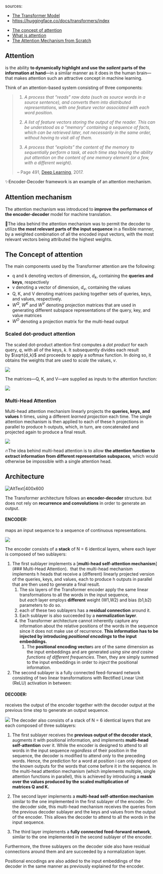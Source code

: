 sources:
* [The Transformer Model](https://machinelearningmastery.com/the-transformer-model/?fbclid=IwAR0IQKCtCr6A7qKie70bUmwRyH71BWWZL6AHYf6rVErVtLK4T4flmdE42jk)
* https://huggingface.co/docs/transformers/index
- [The concept of attention](https://machinelearningmastery.com/what-is-attention/)
- [What is attention](https://machinelearningmastery.com/what-is-attention/)
- [The Attention Mechanism from Scratch](https://machinelearningmastery.com/the-attention-mechanism-from-scratch/)

## Attention

is the ability **to dynamically highlight and use the _salient_ parts of the information at hand**—in a similar manner as it does in the human brain—that makes attention such an attractive concept in machine learning.

Think of an attention-based system consisting of three components:

> 1.  _A process that “reads” raw data (such as source words in a source sentence), and converts them into distributed representations, with one feature vector associated with each word position._ 
> 
> 2.  _A list of feature vectors storing the output of the reader. This can be understood as a “memory” containing a sequence of facts, which can be retrieved later, not necessarily in the same order, without having to visit all of them._
> 
> 3.  _A process that “exploits” the content of the memory to sequentially perform a task, at each time step having the ability put attention on the content of one memory element (or a few, with a different weight)._
> 
> – Page 491, [Deep Learning](https://www.amazon.com/Deep-Learning-Adaptive-Computation-Machine/dp/0262035618/ref=sr_1_1?dchild=1&keywords=deep+learning&qid=1622968138&sr=8-1), 2017.

✨Encoder-Decoder framework is an example of an attention mechanism.

## Attention mechanism

The attention mechanism was introduced to **improve the performance of the encoder-decoder** model for machine translation.

💫The idea behind the attention mechanism was to permit the decoder to utilize **the most relevant parts of the input sequence** in a flexible manner, by a weighted combination of all the encoded input vectors, with the most relevant vectors being attributed the highest weights.

## The Concept of attention

The main components used by the Transformer attention are the following:

-   q and k denoting vectors of dimension, $d_k$, containing the **queries and keys**, respectively
-   v denoting a vector of dimension, $d_v$, containing the values
-   Q, K, and V denoting matrices packing together sets of queries, keys, and values, respectively.
-   $W^Q$, $W^K$ and $W^V$ denoting projection matrices that are used in generating different subspace representations of the query, key, and value matrices
-   $W^O$ denoting a projection matrix for the multi-head output

### Scaled dot-product attention

The scaled dot-product attention first computes a _dot product_ for each query, $q$, with all of the keys, $k$. It subsequently divides each result by $\sqrt{d_k}$ and proceeds to apply a softmax function. In doing so, it obtains the weights that are used to _scale_ the values, $v$.

![](../../figures/Transformers.webp)

The matrices—Q, K, and V—are supplied as inputs to the attention function:

![](../../figures/Transformers.png)

### Multi-Head Attention

Multi-head attention mechanism linearly projects the **queries, keys, and values** $h$ times, using a different *learned projection* each time. The single attention mechanism is then applied to each of these h projections in parallel to produce h outputs, which, in turn, are concatenated and projected again to produce a final result.

![](../../figures/Transformers-1.png)

🔥The idea behind multi-head attention is to allow **the attention function to extract information from different representation subspaces**, which would otherwise be impossible with a single attention head.

## Architecture

![AltText|400x600](../../figures/attention_research_1-727x1024.webp)  


The Transformer architecture follows an **encoder-decoder** structure. but does not rely on **recurrence and convolutions** in order to generate an output.

#### ENCODER: 
maps an input sequence to a sequence of continuous representations.

![](../../figures/Transformers-2.png)

The encoder consists of a **stack** of N = 6 identical layers, where each layer is composed of two sublayers:

1.  The first sublayer implements a [**multi-head self-attention mechanism**](### Multi-Head Attention).  that the multi-head mechanism implements h heads that receive a (different) linearly projected version of the queries, keys, and values, each to produce h outputs in parallel that are then used to generate a final result. 
	1. The six layers of the Transformer encoder apply the same linear transformations to all the words in the input sequence, but _each_ layer employs **different** weight (W1,W2) and bias (b1,b2) parameters to do so.
	2. each of these two sublayers has a **residual connection** around it.
	3. Each sublayer is also succeeded by a **normalization layer**.
	4. the Transformer architecture cannot inherently capture any information about the relative positions of the words in the sequence since it does not make use of recurrence. **This information has to be injected by introducing _positional encodings_ to the input embeddings.**
		1. The **positional encoding vector**s are of the same dimension as the input embeddings and are generated *using sine and cosine functions of different frequencies*. Then, they are simply summed to the input embeddings in order to _inject_ the positional information.
2.  The second sublayer is a fully connected feed-forward network consisting of two linear transformations with Rectified Linear Unit (ReLU) activation in between:



#### DECODER:
receives the output of the encoder together with the decoder output at the previous time step to generate an output sequence.

![](../../figures/Transformers-3.png)
The decoder also consists of a stack of N = 6 identical layers that are each composed of three sublayers:
1.  The first sublayer receives the **previous output of the decoder stack**, augments it with positional information, and implements **multi-head self-attention** over it. While the encoder is designed to attend to all words in the input sequence _regardless_ of their position in the sequence, the decoder is modified to attend _only_ to the preceding words. Hence, the prediction for a word at position i can only depend on the known outputs for the words that come before it in the sequence. In the multi-head attention mechanism (which implements multiple, single attention functions in parallel), this is achieved by introducing a **mask over the values produced by the scaled multiplication of matrices Q and K.** 

2.  The second layer implements a **multi-head self-attention mechanism** similar to the one implemented in the first sublayer of the encoder. On the decoder side, this multi-head mechanism receives the queries from the previous decoder sublayer and the keys and values from the output of the encoder. This allows the decoder to attend to all the words in the input sequence.

3.  The third layer implements a **fully connected feed-forward network**, similar to the one implemented in the second sublayer of the encoder.

Furthermore, the three sublayers on the decoder side also have residual connections around them and are succeeded by a normalization layer.

Positional encodings are also added to the input embeddings of the decoder in the same manner as previously explained for the encoder.
